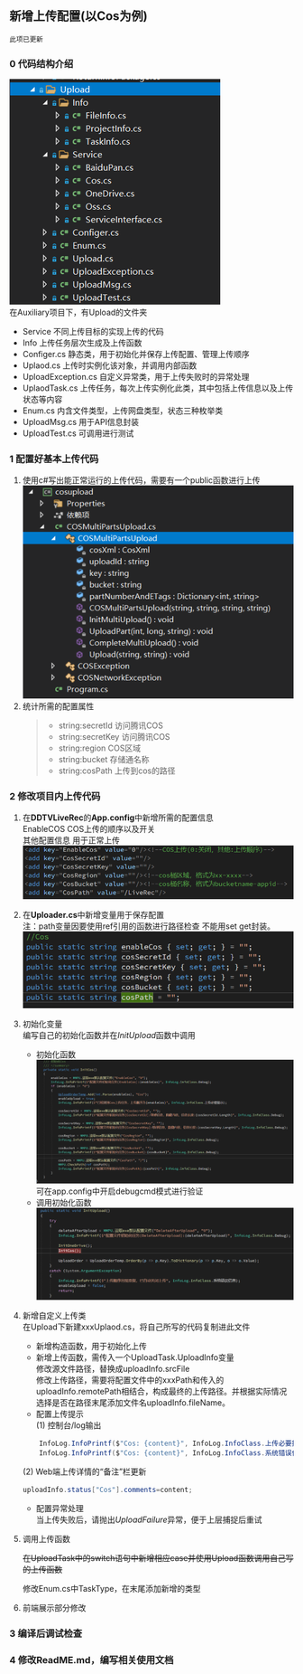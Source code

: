 ## 新增上传配置(以Cos为例)

`此项已更新`

### 0 代码结构介绍
![代码结构](./软件图/代码结构.png)  
在Auxiliary项目下，有Upload的文件夹  
- Service 不同上传目标的实现上传的代码
- Info 上传任务层次生成及上传函数
- Configer.cs 静态类，用于初始化并保存上传配置、管理上传顺序
- Uplaod.cs 上传时实例化该对象，并调用内部函数
- UploadException.cs 自定义异常类，用于上传失败时的异常处理
- UplaodTask.cs 上传任务，每次上传实例化此类，其中包括上传信息以及上传状态等内容  
- Enum.cs 内含文件类型，上传网盘类型，状态三种枚举类
- UploadMsg.cs 用于API信息封装
- UploadTest.cs 可调用进行测试

### 1 配置好基本上传代码
1. 使用c#写出能正常运行的上传代码，需要有一个public函数进行上传  
   ![可正常运行的代码项目](./软件图/可正常运行的代码项目.png)  
2. 统计所需的配置属性  
    > - string:secretId 访问腾讯COS
    > - string:secretKey 访问腾讯COS
    > - string:region COS区域
    > - string:bucket 存储通名称
    > - string:cosPath 上传到cos的路径
### 2 修改项目内上传代码
1. 在**DDTVLiveRec**的**App.config**中新增所需的配置信息  
    EnableCOS COS上传的顺序以及开关  
    其他配置信息  用于正常上传  
    ![COS相关配置文件](./软件图/COS相关配置文件.png)  
2. 在**Uploader.cs**中新增变量用于保存配置  
   注：path变量因要使用ref引用的函数进行路径检查 不能用set get封装。  
   ![COS配置变量](./软件图/COS配置变量.png)  
3. 初始化变量  
   编写自己的初始化函数并在$InitUpload$函数中调用  
   - 初始化函数  
   ![COS初始化函数](./软件图/COS初始化函数.png)  
   可在app.config中开启debugcmd模式进行验证  
   - 调用初始化函数
   ![调用初始化](./软件图/调用初始化.png)  
4. 新增自定义上传类  
   在Upload下新建xxxUplaod.cs，将自己所写的代码复制进此文件  
   - 新增构造函数，用于初始化上传
   - 新增上传函数，需传入一个UploadTask.UploadInfo变量  
   修改源文件路径，替换成uploadInfo.srcFile  
   修改上传路径，需要将配置文件中的xxxPath和传入的uploadInfo.remotePath相结合，构成最终的上传路径。并根据实际情况选择是否在路径末尾添加文件名uploadInfo.fileName。  
   - 配置上传提示  
   (1) 控制台/log输出  
    ```csharp
        InfoLog.InfoPrintf($"Cos: {content}", InfoLog.InfoClass.上传必要提示);
        InfoLog.InfoPrintf($"Cos: {content}", InfoLog.InfoClass.系统错误信息);
    ```
   (2) Web端上传详情的“备注”栏更新  
    ```csharp
    uploadInfo.status["Cos"].comments=content;
    ```
    - 配置异常处理  
    当上传失败后，请抛出$UploadFailure$异常，便于上层捕捉后重试
5. 调用上传函数  
   
   ~~在UploadTask中的switch语句中新增相应case并使用Upload函数调用自己写的上传函数~~
   
   修改Enum.cs中TaskType，在末尾添加新增的类型
6. 前端展示部分修改
### 3 编译后调试检查

### 4 修改ReadME.md，编写相关使用文档